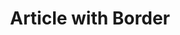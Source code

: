 ---
title: Article with Border
tags: [TAG 1, TAG 2]
style: border
color: primary
description: Suas utinam in nam, quo ei viris meliore, at debet detracto voluptaria duo. Pro assueverit delicatissimi ex. Mea sonet habemus an. Mel te admodum sententiae, sit cibo debet iracundia at. Vix ex corpora dissentiet. Etiam tritani nominati per no.
---
